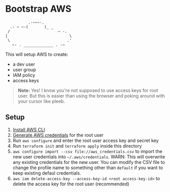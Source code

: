 # Bootstrap AWS

```
          .-~~~-.
  .- ~ ~-(       )_ _
 /                     ~ -.
|                           \
 \                         .'
   ~- . _____________ . -~
```

This will setup AWS to create:
 - a dev user
 - user group
 - IAM policy
 - access keys

> **Note:**
> Yes! I know you're not supposed to use access keys for root user.
> But this is easier than using the browser and poking around with your cursor like pleeb.

## Setup
1. [Install AWS CLI](https://docs.aws.amazon.com/cli/latest/userguide/getting-started-install.html)
2. [Generate AWS credentials](https://docs.aws.amazon.com/cli/latest/userguide/cli-configure-quickstart.html) for the root user
3. Run `aws configure` and enter the root user access key and secret key
4. Run `terraform init` and `terraform apply` inside this directory
5. `aws configure import --csv file://aws_credentials.csv` to import the new user credentials into `~/.aws/credentials`. WARN: This will overwrite any existing credentials for the new user. You can modify the CSV file to change the profile name to something other than `default` if you want to keep existing defaul credentials.
6. `aws iam delete-access-key --access-key-id <root access-key-id>` to delete the access key for the root user (recommended)
